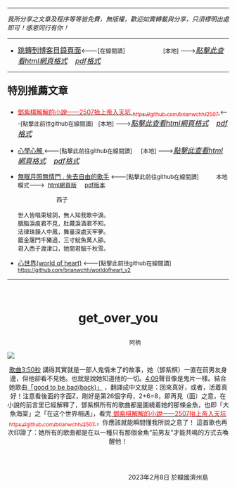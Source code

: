 ***
*我所分享之文章及程序等等皆免費，無版權，歡迎如實轉載與分享，只須標明出處即可！感恩同行有你！* 
****
- [<font size=3>跳轉到博客目錄頁面</font>](../../tableOfContent.md)<---[<font size=2>在線閱讀</font>]&nbsp;&nbsp; &nbsp; &nbsp; &nbsp; &nbsp; &nbsp; &nbsp; &nbsp; &nbsp;&nbsp; &nbsp;  <font size=2> [本地] ---></font><font size=3>[*_點擊此查看html網頁格式_*](../../tableOfContent.html)&nbsp; &nbsp; [*_pdf格式_*](../../tableOfContent.md.pdf)</font>
****

### <p style="font-size: 23px; font-weight:900;">特別推薦文章</p>

- [<font color=red> 鄧紫棋解解的小說——2507抬上帝入天坑 <sub>https://github.com/brianwchh/2507 </sub></font>](https://github.com/brianwchh/worldofheart_v2/blob/main/md_and_html/%E9%84%A7%E7%B4%AB%E6%A3%8B%E8%A7%A3%E8%A7%A3%E7%9A%84%E5%B0%8F%E8%AA%AA%E2%80%94%E2%80%942507%E6%8A%AC%E4%B8%8A%E5%B8%9D%E5%85%A5%E5%A4%A9%E5%9D%91.md)<font size=2><---[點擊此前往github在線閱讀]</font>&nbsp;&nbsp; <font size=2> [本地] ---></font><font size=3>[*_點擊此查看html網頁格式_*](../../md_and_html/鄧紫棋解解的小說——2507抬上帝入天坑.html)&nbsp; &nbsp; [*_pdf格式_*](../../md_and_html/鄧紫棋解解的小說——2507抬上帝入天坑.md.pdf)</font> 

- [<font  > 心學心解 </font>](https://github.com/brianwchh/worldofheart_v2/blob/main/md_and_html/%E5%BF%83%E5%AD%B8%E6%96%B0%E8%A7%A3.md)<font size=2><---[點擊此前往github在線閱讀]</font>&nbsp;&nbsp; &nbsp;   <font size=2> [本地] ---></font><font size=3>[*_點擊此查看html網頁格式_*](../../md_and_html/心學新解.html)&nbsp; &nbsp; [*_pdf格式_*](../../md_and_html/心學新解.md.pdf)</font> 

- [<font  >無眠月照無情門 . 失去自由的歌手</font>](https://github.com/brianwchh/worldofheart_v2/blob/main/md_and_html/%E7%84%A1%E7%9C%A0%E6%9C%88%E7%85%A7%E7%84%A1%E6%83%85%E9%96%80.md)<font size=2> <---[點擊此前往github在線閱讀]</font> &nbsp;&nbsp;&nbsp;&nbsp;&nbsp;&nbsp;&nbsp;&nbsp; <font size=2>本地模式---> &nbsp;[html網頁版](../../md_and_html/無眠月照無情門.html) &nbsp;&nbsp;&nbsp; [pdf版本](../../md_and_html/無眠月照無情門.md.pdf) </font>

    <p><font size=2>&nbsp; &nbsp; &nbsp; &nbsp; &nbsp; &nbsp; &nbsp; &nbsp; &nbsp; &nbsp; &nbsp; &nbsp; 西子</br></br>世人皆唱東坡詞，無人知我歌中淚。</br>胭脂淚痕君不見，肚藏淚酒君不知。</br>法律珠鍊人中鳳，舞臺深處天牢夢。</br>鍍金屠門千豬過，三寸魷魚萬人舔。</br>君入西子渡津口，她閱君腦千秋雪。</font></p>
    
- [<font  >心世界(world of heart)</font>](https://github.com/brianwchh/worldofheart_v2)<font size=2> <---[點擊此前往github在線閱讀]</font> <sub> https://github.com/brianwchh/worldofheart_v2 </sub>

   

****



</br>

# <p align="center" >get_over_you</p> 

<p align="center" style="font-size: small;">&nbsp;&nbsp;&nbsp;&nbsp;&nbsp;&nbsp;&nbsp;&nbsp;&nbsp;&nbsp;&nbsp;&nbsp;&nbsp;&nbsp;&nbsp;&nbsp;&nbsp;&nbsp;&nbsp;&nbsp; 阿柄</p>


<!-- image area, flex to make it center,it may not work for github, for html and pdf rendering only -->
<div align="center" style="page-break-inside: avoid; margin-top:1px; margin-bottom:1px;"> <!-- pictureWrapper_div add this only to make the bendan github understand -->
  <div class="ImageWrapperFlex" >
   <div class="FlexSide"  ></div>
   <image class="FlexImage"   src='./images/get_over_you.png '/>
   <div class="FlexSide" ></div>
  </div>

  <span > [歌曲3:50秒](https://youtu.be/0TP9n8H29Hs?t=231) 講得其實就是一部人鬼情未了的故事，她（鄧紫棋）一直在前男友身邊，但他卻看不見她。也就是說她知道他的一切。[4:09](https://youtu.be/0TP9n8H29Hs?t=249)聲音像是鬼片一樣。結合她歌曲[「good to be bad(back)」](https://youtu.be/Nsi1EB2HxvE?t=78) ，翻譯成中文就是：回來真好，或者，活着真好！注意看後面的字面Z，剛好是第26個字母，2+6=8，即再見（面）之意，在小說的前言里已經解釋了，鄧紫棋所有的歌曲都是圍繞着她的那條金魚，也即「大魚海棠」之「在这个世界相遇」，看完[<font color=red> 鄧紫棋解解的小說——2507抬上帝入天坑 <sub>https://github.com/brianwchh/2507 </sub></font>](https://github.com/brianwchh/worldofheart_v2/blob/main/md_and_html/%E9%84%A7%E7%B4%AB%E6%A3%8B%E8%A7%A3%E8%A7%A3%E7%9A%84%E5%B0%8F%E8%AA%AA%E2%80%94%E2%80%942507%E6%8A%AC%E4%B8%8A%E5%B8%9D%E5%85%A5%E5%A4%A9%E5%9D%91.md)，你應該就能瞬間懂我所說之意了！ 這首歌也再次印證了：她所有的歌曲都是在以一種只有那個金魚“前男友”才能共鳴的方式去喚醒他！</span> 

</div> <!-- end pictureWrapper_div -->

</br>

</br>

<p align="right"> 2023年2月8日 於韓國濟州島 &nbsp;&nbsp;&nbsp;&nbsp;&nbsp;&nbsp;&nbsp;&nbsp;&nbsp;&nbsp;&nbsp; </p>  
  







</br>
</br>


<div align="center" style="font-size:13px;">



</div>

 
</br>

</br>


<style>

.ImageWrapperFlex {
    display: flex; 
    flex-direction: row; 
    margin-top: 1px; 
    margin-bottom: 1px;

    width: 100% ;
}

.FlexSide {
    flex-basis: 0px ;
    flex:1;

}



/* large device screen 設置熒幕顯示圖片大小（電腦等大型屏幕）*/
@media only screen and (min-width: 600px) {

    .FlexImage {
        flex-basis: 600px ;
        flex:0;    
        height:auto; 
        max-width: 600px;
        min-width: 600px;
     
    }

}

 /* small device screen 設置熒幕顯示圖片大小（平板手機等屏幕）*/
@media only screen and (max-width: 600px) {
    
    .FlexImage {
        flex-basis: 600px ;
        flex:1;
        height:auto; 
     
    }

}

/* style for print !important 設置打印圖片大小*/
@media print {

    .FlexImage {
        flex-basis: 500px ;
        flex:0;    
        height:auto; 
        max-width: 500px;
        min-width: 500px;
     
    }
}


</style>


